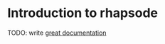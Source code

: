 # Introduction to rhapsode

TODO: write [great documentation](http://jacobian.org/writing/great-documentation/what-to-write/)
